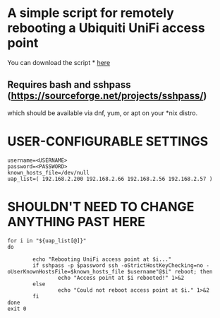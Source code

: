 # A simple script for remotely rebooting a Ubiquiti UniFi access point

You can download the script * [here](https://github.com/sysadminrepo/Procedures/edit/main/Cloud%20Services/Microsoft%20Azure/4-Mount-an-Azure-blob-storage-on-Linux-using-NFSv3-protocol.md)

## Requires bash and sshpass (https://sourceforge.net/projects/sshpass/)
which should be available via dnf, yum, or apt on your *nix distro.

# USER-CONFIGURABLE SETTINGS
```console
username=<USERNAME>
password=<PASSWORD>
known_hosts_file=/dev/null
uap_list=( 192.168.2.200 192.168.2.66 192.168.2.56 192.168.2.57 )
```
# SHOULDN'T NEED TO CHANGE ANYTHING PAST HERE
```console
for i in "${uap_list[@]}"
do

        echo "Rebooting UniFi access point at $i..."
        if sshpass -p $password ssh -oStrictHostKeyChecking=no -oUserKnownHostsFile=$known_hosts_file $username"@$i" reboot; then
                echo "Access point at $i rebooted!" 1>&2
        else
                echo "Could not reboot access point at $i." 1>&2
        fi
done
exit 0
```
